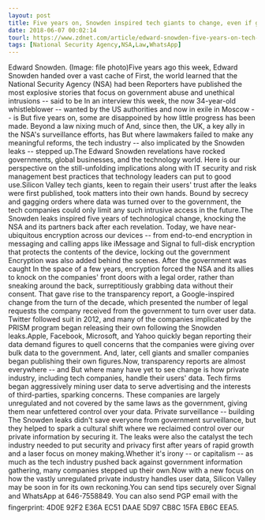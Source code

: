 ```yaml
---
layout: post
title: Five years on, Snowden inspired tech giants to change, even if governments wouldn't
date: 2018-06-07 00:02:14
tourl: https://www.zdnet.com/article/edward-snowden-five-years-on-tech-giants-change/
tags: [National Security Agency,NSA,Law,WhatsApp]
---
```

Edward Snowden. (Image: file photo)Five years ago this week, Edward Snowden handed over a vast cache of First, the world learned that the National Security Agency (NSA) had been Reporters have published the most explosive stories that focus on government abuse and unethical intrusions -- said to be In an interview this week, the now 34-year-old whistleblower -- wanted by the US authorities and now in exile in Moscow -- is But five years on, some are disappoined by how little progress has been made. Beyond a law nixing much of And, since then, the UK, a key ally in the NSA's surveillance efforts, has But where lawmakers failed to make any meaningful reforms, the tech industry -- also implicated by the Snowden leaks -- stepped up.The Edward Snowden revelations have rocked governments, global businesses, and the technology world. Here is our perspective on the still-unfolding implications along with IT security and risk management best practices that technology leaders can put to good use.Silicon Valley tech giants, keen to regain their users' trust after the leaks were first published, took matters into their own hands. Bound by secrecy and gagging orders where data was turned over to the government, the tech companies could only limit any such intrusive access in the future.The Snowden leaks inspired five years of technological change, knocking the NSA and its partners back after each revelation. Today, we have near-ubiquitous encryption across our devices -- from end-to-end encryption in messaging and calling apps like iMessage and Signal to full-disk encryption that protects the contents of the device, locking out the government Encryption was also added behind the scenes. After the government was caught In the space of a few years, encryption forced the NSA and its allies to knock on the companies' front doors with a legal order, rather than sneaking around the back, surreptitiously grabbing data without their consent. That gave rise to the transparency report, a Google-inspired change from the turn of the decade, which presented the number of legal requests the company received from the government to turn over user data. Twitter followed suit in 2012, and many of the companies implicated by the PRISM program began releasing their own following the Snowden leaks.Apple, Facebook, Microsoft, and Yahoo quickly began reporting their data demand figures to quell concerns that the companies were giving over bulk data to the government. And, later, cell giants and smaller companies began publishing their own figures.Now, transparency reports are almost everywhere -- and But where many have yet to see change is how private industry, including tech companies, handle their users' data. Tech firms began aggressively mining user data to serve advertising and the interests of third-parties, sparking concerns. These companies are largely unregulated and not covered by the same laws as the government, giving them near unfettered control over your data. Private surveillance -- building The Snowden leaks didn't save everyone from government surveillance, but they helped to spark a cultural shift where we reclaimed control over our private information by securing it. The leaks were also the catalyst the tech industry needed to put security and privacy first after years of rapid growth and a laser focus on money making.Whether it's irony -- or capitalism -- as much as the tech industry pushed back against government information gathering, many companies stepped up their own.Now with a new focus on how the vastly unregulated private industry handles user data, Silicon Valley may be soon in for its own reckoning.You can send tips securely over Signal and WhatsApp at 646-7558849. You can also send PGP email with the fingerprint: 4D0E 92F2 E36A EC51 DAAE 5D97 CB8C 15FA EB6C EEA5.